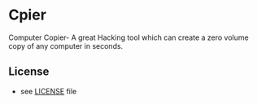 # Cpier
Computer Copier- A great Hacking tool which can create a zero volume copy of any computer in seconds.

## License 
* see [LICENSE](/LICENSE) file
